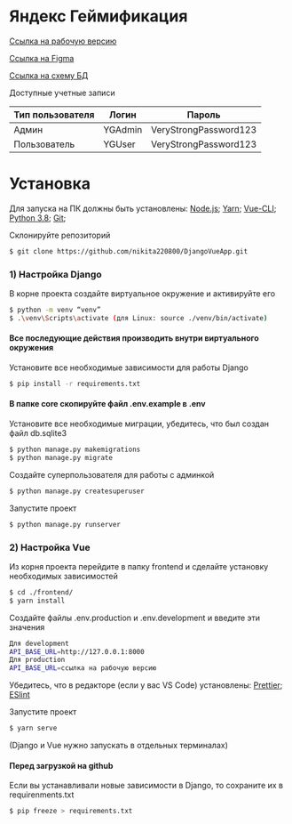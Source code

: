 # Яндекс Геймификация

[Ссылка на рабочую версию](http://yandex-gamification.std-884.ist.mospolytech.ru)

[Ссылка на Figma](https://www.figma.com/file/sM5uZE2Cl2Kc94G7qO5XtE/Ya.Game?node-id=1%3A15)

[Ссылка на схему БД](https://drive.google.com/file/d/12doNF7ebLjCgTaV6Uq4hnegJmZVonzlp/view?usp=sharing)

Доступные учетные записи

| Тип пользователя | Логин   | Пароль                |
| ---------------- | ------- | --------------------- |
| Админ            | YGAdmin | VeryStrongPassword123 |
| Пользователь     | YGUser  | VeryStrongPassword123 |

# Установка

Для запуска на ПК должны быть установлены:
[Node.js](https://nodejs.org/);
[Yarn](https://yarnpkg.com/);
[Vue-CLI](https://cli.vuejs.org/guide/installation.html);
[Python 3.8](https://www.python.org/downloads/);
[Git](https://git-scm.com/);

Склонируйте репозиторий
```sh
$ git clone https://github.com/nikita220800/DjangoVueApp.git
```

### 1) Настройка Django

В корне проекта создайте виртуальное окружение и активируйте его

```sh
$ python -m venv “venv”
$ .\venv\Scripts\activate (для Linux: source ./venv/bin/activate)
```

#### Все последующие действия производить внутри виртуального окружения

Установите все необходимые зависимости для работы Django

```sh
$ pip install -r requirements.txt
```

#### В папке core скопируйте файл .env.example в .env

 
Установите все необходимые миграции, убедитесь, что был создан файл db.sqlite3

```sh
$ python manage.py makemigrations
$ python manage.py migrate
```

Создайте суперпользователя для работы с админкой

```sh
$ python manage.py createsuperuser
```

Запустите проект

```sh
$ python manage.py runserver
```

### 2) Настройка Vue

Из корня проекта перейдите в папку frontend и сделайте установку необходимых зависимостей

```sh
$ cd ./frontend/
$ yarn install
```

Создайте файлы .env.production и .env.development и введите эти значения

```sh
Для development
API_BASE_URL=http://127.0.0.1:8000
Для production
API_BASE_URL=ссылка на рабочую версию
```

Убедитесь, что в редакторе (если у вас VS Code) установлены:
[Prettier](https://marketplace.visualstudio.com/items?itemName=esbenp.prettier-vscode);
[ESlint](https://marketplace.visualstudio.com/items?itemName=dbaeumer.vscode-eslint)

Запустите проект

```sh
$ yarn serve
```

(Django и Vue нужно запускать в отдельных терминалах)

#### Перед загрузкой на github

Если вы устанавливали новые зависимости в Django, то сохраните их в requirenments.txt

```sh
$ pip freeze > requirements.txt
```
